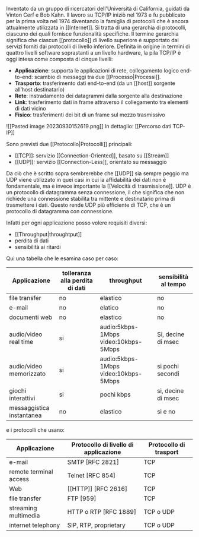 Inventato da un gruppo di ricercatori dell'Università di California, guidati da Vinton Cerf e Bob Kahn. Il lavoro su TCP/IP iniziò nel 1973 e fu pubblicato per la prima volta nel 1974 diventando la famiglia di protocolli che è ancora attualmente utilizzata in [[Internet]].
Si tratta di una gerarchia di protocolli, ciascuno dei quali fornisce funzionalità specifiche.
Il termine gerarchia significa che ciascun [[protocollo]] di livello superiore è supportato dai servizi forniti dai protocolli di livello inferiore.
Definita in origine in termini di quattro livelli software soprastanti a un livello hardware, la pila TCP/IP è oggi intesa come composta di cinque livelli:
- **Applicazione**: supporta le applicazioni di rete, collegamento logico end-to-end: scambio di messaggi tra due [[Processo|Processi]].
- **Trasporto**: trasferimento dati end-to-end (da un [[host]] sorgente all’host destinatario)
- **Rete**: instradamento dei datagrammi dalla sorgente alla destinazione
- **Link**: trasferimento dati in frame attraverso il collegamento tra elementi di dati vicino
- **Fisico**: trasferimenti dei bit di un frame sul mezzo trasmissivo

![[Pasted image 20230930152619.png]]
In dettaglio: [[Percorso dati TCP-IP]]

Sono previsti due [[Protocollo|Protocolli]] principali:
- [[TCP]]: servizio [[Connection-Oriented]], basato su [[Stream]]
- [[UDP]]: servizio [[Connection-Less]], orientato su messaggio

Da ciò che è scritto sopra sembrerebbe che [[UDP]] sia sempre peggio ma UDP viene utilizzato in quei casi in cui la affidabilità dei dati non è fondamentale, ma è invece importante la [[Velocità di trasmissione]]. UDP è un protocollo di datagramma senza connessione, il che significa che non richiede una connessione stabilita tra mittente e destinatario prima di trasmettere i dati. Questo rende UDP più efficiente di TCP, che è un protocollo di datagramma con connessione.

Infatti per ogni applicazione posso volere requisiti diversi:
- [[Throughput|throughtput]]
- perdita di dati
- sensibilità ai ritardi

Qui una tabella che le esamina caso per caso:

| Applicazione              | tolleranza alla perdita di dati | throughput                                | sensibilità al tempo |
| ------------------------- | ------------------------------- | ----------------------------------------- | -------------------- |
| file transfer             | no                              | elastico                                  | no                   |
| e-mail                    | no                              | elatico                                   | no                   |
| documenti web             | no                              | elastico                                  | no                   |
| audio/video real time     | si                              | audio:5kbps-1Mbps video:10kbps-5Mbps | Si, decine di msec   |
| audio/video memorizzato   | si                              | audio:5kbps-1Mbps video:10kbps-5Mbps  | si pochi secondi     |
| giochi interattivi        | si                              | pochi kbps                                | si, decine di msec   |
| messaggistica instantanea | no                              | elastico                                  | si e no              |                     |                                 |                                           |                      |

e i protocolli che usano:

| Applicazione           | Protocollo di livello di applicazione | Protocollo di trasport |
| ---------------------- | ------------------------------------- | ---------------------- |
| e-mail                 | SMTP [RFC 2821]                       | TCP                    |
| remote terminal access | Telnet [RFC 854]                      | TCP                    |
| Web                    | [[HTTP]] [RFC 2616]                       | TCP                    |
| file transfer          | FTP [959]                             | TCP                    |
| streaming multimedia   | HTTP o RTP [RFC 1889]                 | TCP o UDP              |
| internet telephony     | SIP, RTP, proprietary                 | TCP o UDP                       |
